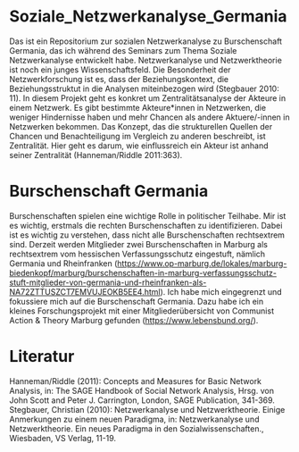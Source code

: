 # Soziale_Netzwerkanalyse_Germania
Das ist ein Repositorium zur sozialen Netzwerkanalyse zu Burschenschaft Germania, das ich während des Seminars zum Thema Soziale Netzwerkanalyse entwickelt habe. Netzwerkanalyse und Netzwerktheorie ist noch ein junges Wissenschaftsfeld. Die Besonderheit der Netzwerkforschung ist es, dass der Beziehungskontext, die Beziehungsstruktut in die Analysen miteinbezogen wird (Stegbauer 2010: 11). In diesem Projekt geht es konkret um Zentralitätsanalyse der Akteure in einem Netzwerk. Es gibt bestimmte Akteure*innen in Netzwerken, die weniger Hindernisse haben und mehr Chancen als andere Aktuere/-innen in Netzwerken bekommen. Das Konzept, das die strukturellen Quellen der Chancen und Benachteiligung im Vergleich zu anderen beschreibt, ist Zentralität. Hier geht es darum, wie einflussreich ein Akteur ist anhand seiner Zentralität (Hanneman/Riddle 2011:363).

# Burschenschaft Germania
Burschenschaften spielen eine wichtige Rolle in politischer Teilhabe. Mir ist es wichtig, erstmals die rechten Burschenschaften zu identifizieren. Dabei ist es wichtig zu verstehen, dass nicht alle Burschenschaften rechtsextrem sind. Derzeit werden Mitglieder zwei Burschenschaften in Marburg als rechtsextrem vom hessischen Verfassungsschutz eingestuft, nämlich Germania und Rheinfranken (https://www.op-marburg.de/lokales/marburg-biedenkopf/marburg/burschenschaften-in-marburg-verfassungsschutz-stuft-mitglieder-von-germania-und-rheinfranken-als-NA72ZTTUSZCT7EMVUJEOKB5EE4.html). Ich habe mich eingegrenzt und fokussiere mich auf die Burschenschaft Germania. Dazu habe ich ein kleines Forschungsprojekt mit einer Mitgliederübersicht von Communist Action & Theory Marburg gefunden (https://www.lebensbund.org/). 

# Literatur
Hanneman/Riddle (2011): Concepts and Measures for Basic Network Analysis, in: The SAGE Handbook of Social Network Analysis, Hrsg. von John Scott and Peter J. Carrington, London, SAGE Publication, 341-369.
Stegbauer, Christian (2010): Netzwerkanalyse und Netzwerktheorie. Einige Anmerkungen zu einem neuen Paradigma, in: Netzwerkanalyse und Netzwerktheorie. Ein neues Paradigma in den Sozialwissenschaften., Wiesbaden, VS Verlag, 11-19.
